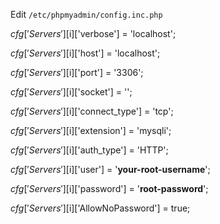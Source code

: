 Edit `/etc/phpmyadmin/config.inc.php`

$cfg['Servers'][$i]['verbose'] = 'localhost';

$cfg['Servers'][$i]['host'] = 'localhost';

$cfg['Servers'][$i]['port'] = '3306';

$cfg['Servers'][$i]['socket'] = '';

$cfg['Servers'][$i]['connect_type'] = 'tcp';

$cfg['Servers'][$i]['extension'] = 'mysqli';

$cfg['Servers'][$i]['auth_type'] = 'HTTP';

$cfg['Servers'][$i]['user'] = '**your-root-username**';

$cfg['Servers'][$i]['password'] = '**root-password**';

$cfg['Servers'][$i]['AllowNoPassword'] = true;
